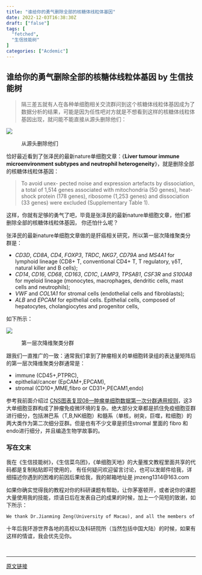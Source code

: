 ```yaml
---
title: "谁给你的勇气删除全部的核糖体线粒体基因"
date: 2022-12-03T16:38:30Z
draft: ["false"]
tags: [
  "fetched",
  "生信技能树"
]
categories: ["Acdemic"]
---
```

谁给你的勇气删除全部的核糖体线粒体基因 by 生信技能树
------
<div><section data-tool="mdnice编辑器" data-website="https://www.mdnice.com"><blockquote data-tool="mdnice编辑器"><p>隔三差五就有人在各种单细胞相关交流群问到这个核糖体线粒体基因成为了数据分析的结果，可能是因为任性吧对方就是不想看到这样的核糖体线粒体基因出现，就问能不能直接从源头删除他们：</p></blockquote><p><img data-galleryid="" data-ratio="1.3082901554404145" data-s="300,640" data-src="https://mmbiz.qpic.cn/mmbiz_png/cZNhZQ6j4wyKibrhGYL0Dhj98tvR8MnKjicnKia6vMib85Z2JXLvicoIp72W4ORGSBqBia7ocNG1EVQibYTLCwZjQcMsA/640?wx_fmt=png" data-type="png" data-w="772" src="https://mmbiz.qpic.cn/mmbiz_png/cZNhZQ6j4wyKibrhGYL0Dhj98tvR8MnKjicnKia6vMib85Z2JXLvicoIp72W4ORGSBqBia7ocNG1EVQibYTLCwZjQcMsA/640?wx_fmt=png"></p><figure data-tool="mdnice编辑器"><figcaption>从源头删除他们</figcaption></figure><p data-tool="mdnice编辑器">恰好最近看到了张泽民的最新nature单细胞文章：《<strong>Liver tumour immune microenvironment subtypes and neutrophil heterogeneity</strong>》，就是删除全部的核糖体线粒体基因：</p><blockquote data-tool="mdnice编辑器"><p>To avoid unex- pected noise and expression artefacts by dissociation, a total of 1,514 genes associated with mitochondria (50 genes), heat-shock protein (178 genes), ribosome (1,253 genes) and dissociation (33 genes) were excluded (Supplementary Table 1).</p></blockquote><p data-tool="mdnice编辑器">这样，你就有足够的勇气了吧，毕竟是张泽民的最新nature单细胞文章，他们都删除全部的核糖体线粒体基因， 你还怕什么呢？</p><p data-tool="mdnice编辑器">张泽民的最新nature单细胞文章做的是肝癌相关研究，所以第一层次降维聚类分群是：</p><ul data-tool="mdnice编辑器"><li><section><em>CD3D</em>, <em>CD8A</em>, <em>CD4</em>, <em>FOXP3</em>, <em>TRDC</em>, <em>NKG7</em>, <em>CD79A</em> and <em>MS4A1</em> for lymphoid lineage (CD8+ T, conventional CD4+ T, T regulatory, γδT, natural killer and B cells);</section></li><li><section><em>CD14</em>, <em>CD16</em>, <em>CD68</em>, <em>CD163</em>, <em>CD1C</em>, <em>LAMP3</em>, <em>TPSAB1</em>, <em>CSF3R</em> and <em>S100A8</em> for myeloid lineage (monocytes, macrophages, dendritic cells, mast cells and neutrophils);</section></li><li><section><em>VWF</em> and <em>COL1A1</em> for stromal cells (endothelial cells and fibroblasts);</section></li><li><section><em>ALB</em> and <em>EPCAM</em> for epithelial cells. Epithelial cells, composed of hepatocytes, cholangiocytes and progenitor cells,</section></li></ul><p data-tool="mdnice编辑器">如下所示：</p><p><img data-galleryid="" data-ratio="1.0089285714285714" data-s="300,640" data-src="https://mmbiz.qpic.cn/mmbiz_png/cZNhZQ6j4wyKibrhGYL0Dhj98tvR8MnKjXV1lMlAhjLQzbsRicQFiaGpEslFAWEiaQ0qyEiauEn0XiaPG5hLfiaBhTDpg/640?wx_fmt=png" data-type="png" data-w="672" src="https://mmbiz.qpic.cn/mmbiz_png/cZNhZQ6j4wyKibrhGYL0Dhj98tvR8MnKjXV1lMlAhjLQzbsRicQFiaGpEslFAWEiaQ0qyEiauEn0XiaPG5hLfiaBhTDpg/640?wx_fmt=png"></p><figure data-tool="mdnice编辑器"><figcaption>第一层次降维聚类分群</figcaption></figure><p data-tool="mdnice编辑器">跟我们一直推广的一致：通常我们拿到了肿瘤相关的单细胞转录组的表达量矩阵后的第一层次降维聚类分群通常是：</p><ul data-tool="mdnice编辑器"><li><section>immune (CD45+,PTPRC),</section></li><li><section>epithelial/cancer (EpCAM+,EPCAM),</section></li><li><section>stromal (CD10+,MME,fibro or CD31+,PECAM1,endo)</section></li></ul><p data-tool="mdnice编辑器">参考我前面介绍过 <a href="https://mp.weixin.qq.com/s?__biz=MzI1Njk4ODE0MQ==&amp;mid=2247488940&amp;idx=1&amp;sn=1cc8a8a74715087939b9721c0881775d&amp;scene=21#wechat_redirect" data-linktype="2">CNS图表复现08—肿瘤单细胞数据第一次分群通用规则</a>，这3大单细胞亚群构成了肿瘤免疫微环境的复杂。绝大部分文章都是抓住免疫细胞亚群进行细分，包括淋巴系（T,B,NK细胞）和髓系（单核，树突，巨噬，粒细胞）的两大类作为第二次细分亚群。但是也有不少文章是抓住stromal 里面的 fibro 和endo进行细分，并且编造生物学故事的。</p></section><h3 data-tool="mdnice编辑器"><span>写在文末</span></h3><p data-tool="mdnice编辑器">我在《生信技能树》，《生信菜鸟团》，《单细胞天地》的大量推文教程里面共享的代码都是复制粘贴即可使用的， 有任何疑问欢迎留言讨论，也可以发邮件给我，详细描述你遇到的困难的前因后果给我，我的邮箱地址是 jmzeng1314@163.com</p><p data-tool="mdnice编辑器">如果你确实觉得我的教程对你的科研课题有帮助，让你茅塞顿开，或者说你的课题大量使用我的技能，烦请日后在发表自己的成果的时候，加上一个简短的致谢，如下所示：</p><pre data-tool="mdnice编辑器"><span></span><code>We thank Dr.Jianming Zeng(University of Macau), and all the members of his bioinformatics team, biotrainee, <span>for</span> generously sharing their experience and codes.</code></pre><p data-tool="mdnice编辑器">十年后我环游世界各地的高校以及科研院所（当然包括中国大陆）的时候，如果有这样的情谊，我会优先见你。</p><p><br></p><p><mp-style-type data-value="3"></mp-style-type></p></div>  
<hr>
<a href="https://mp.weixin.qq.com/s/jvKDGxRjCsL6UVMJ42GTXA",target="_blank" rel="noopener noreferrer">原文链接</a>
